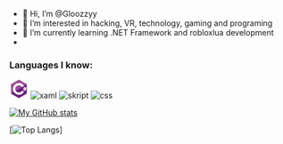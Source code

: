 - 👋 Hi, I’m @Gloozzyy
- 👀 I’m interested in hacking, VR, technology, gaming and programing
- 🌱 I’m currently learning .NET Framework and robloxlua development
- 
<h3 align="left">Languages I know:</h3>
<p align="left">
<img src="https://raw.githubusercontent.com/devicons/devicon/master/icons/csharp/csharp-original.svg" alt="csharp" width="34" height="auto"/>
<img src="https://cdn.discordapp.com/attachments/780958889356820510/824814012679716885/output-onlinepngtools1.png" alt="xaml" width="34" height="auto"/> <img src="https://user-images.githubusercontent.com/24407938/43416464-02cc9428-9441-11e8-92fe-4e1358736680.png" alt="skript" width="34" height="auto"/> <img src="https://upload.wikimedia.org/wikipedia/commons/6/62/CSS3_logo.svg" alt="css" width="34" height="auto"/>
<p>
  
[![My GitHub stats](https://github-readme-stats.vercel.app/api?username=gloozzyy&theme=radical)](https://github.com/gloozzyy)

[![Top Langs](https://github-readme-stats.vercel.app/api/top-langs/?username=gloozzyy&theme=radical)]



<!---
gloozzyy/gloozzyy is a ✨ special ✨ repository because its `README.md` (this file) appears on your GitHub profile.
You can click the Preview link to take a look at your changes.
--->
